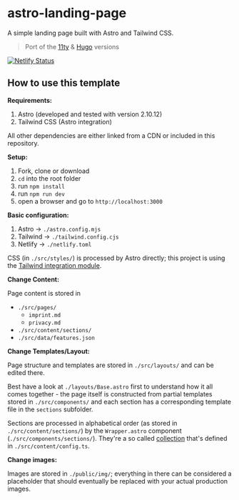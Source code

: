 # astro-landing-page

A simple landing page built with Astro and Tailwind CSS.

> Port of the [11ty](https://github.com/ttntm/11ty-landing-page) & [Hugo](https://github.com/ttntm/hugo-landing-page) versions

[![Netlify Status](https://api.netlify.com/api/v1/badges/653a4eb1-32e8-43e6-bacd-c61c4b154ad1/deploy-status)](https://app.netlify.com/sites/awesomestro/deploys)

## How to use this template

**Requirements:**

1. Astro (developed and tested with version 2.10.12)
2. Tailwind CSS (Astro integration)

All other dependencies are either linked from a CDN or included in this repository.

**Setup:**

1. Fork, clone or download
2. `cd` into the root folder
3. run `npm install`
4. run `npm run dev`
5. open a browser and go to `http://localhost:3000`

**Basic configuration:**

1. Astro -> `./astro.config.mjs`
2. Tailwind -> `./tailwind.config.cjs`
3. Netlify -> `./netlify.toml`

CSS (in `./src/styles/`) is processed by Astro directly; this project is using the [Tailwind integration module](https://docs.astro.build/en/guides/integrations-guide/tailwind/).

**Change Content:**

Page content is stored in

- `./src/pages/`
  - `imprint.md`
  - `privacy.md`
- `./src/content/sections/`
- `./src/data/features.json`

**Change Templates/Layout:**

Page structure and templates are stored in `./src/layouts/` and can be edited there.

Best have a look at `./layouts/Base.astro` first to understand how it all comes together - the page itself is constructed from partial templates stored in `./src/components/` and each section has a corresponding template file in the `sections` subfolder.

Sections are processed in alphabetical order (as stored in `./src/content/sections/`) by the `Wrapper.astro` component (`./src/components/sections/`). They're a so called [collection](https://github.com/ttntm/astro-landing-page) that's defined in `./src/content/config.ts`.

**Change images:**

Images are stored in `./public/img/`; everything in there can be considered a placeholder that should eventually be replaced with your actual production images.
